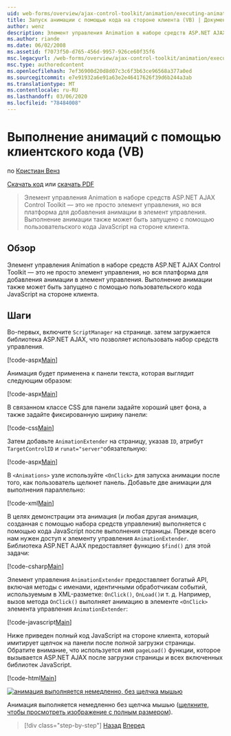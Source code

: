 ```yaml
---
uid: web-forms/overview/ajax-control-toolkit/animation/executing-animations-using-client-side-code-vb
title: Запуск анимации с помощью кода на стороне клиента (VB) | Документация Майкрософт
author: wenz
description: Элемент управления Animation в наборе средств ASP.NET AJAX Control Toolkit — это не просто элемент управления, но вся платформа для добавления анимации в элемент управления. Выполнение анимации...
ms.author: riande
ms.date: 06/02/2008
ms.assetid: f7073f50-d765-456d-9957-926ce60f35f6
msc.legacyurl: /web-forms/overview/ajax-control-toolkit/animation/executing-animations-using-client-side-code-vb
msc.type: authoredcontent
ms.openlocfilehash: 7ef36900d20d8d07c3c6f3b63ce96568a377a0ed
ms.sourcegitcommit: e7e91932a6e91a63e2e46417626f39d6b244a3ab
ms.translationtype: MT
ms.contentlocale: ru-RU
ms.lasthandoff: 03/06/2020
ms.locfileid: "78484008"
---
```

# <a name="executing-animations-using-client-side-code-vb"></a>Выполнение анимаций с помощью клиентского кода (VB)

по [Кристиан Венз](https://github.com/wenz)

[Скачать код](https://download.microsoft.com/download/f/9/a/f9a26acd-8df4-4484-8a18-199e4598f411/Animation10.vb.zip) или [скачать PDF](https://download.microsoft.com/download/6/7/1/6718d452-ff89-4d3f-a90e-c74ec2d636a3/animation10VB.pdf)

> Элемент управления Animation в наборе средств ASP.NET AJAX Control Toolkit — это не просто элемент управления, но вся платформа для добавления анимации в элемент управления. Выполнение анимации также может быть запущено с помощью пользовательского кода JavaScript на стороне клиента.

## <a name="overview"></a>Обзор

Элемент управления Animation в наборе средств ASP.NET AJAX Control Toolkit — это не просто элемент управления, но вся платформа для добавления анимации в элемент управления. Выполнение анимации также может быть запущено с помощью пользовательского кода JavaScript на стороне клиента.

## <a name="steps"></a>Шаги

Во-первых, включите `ScriptManager` на странице. затем загружается библиотека ASP.NET AJAX, что позволяет использовать набор средств управления.

[!code-aspx[Main](executing-animations-using-client-side-code-vb/samples/sample1.aspx)]

Анимация будет применена к панели текста, которая выглядит следующим образом:

[!code-aspx[Main](executing-animations-using-client-side-code-vb/samples/sample2.aspx)]

В связанном классе CSS для панели задайте хороший цвет фона, а также задайте фиксированную ширину панели:

[!code-css[Main](executing-animations-using-client-side-code-vb/samples/sample3.css)]

Затем добавьте `AnimationExtender` на страницу, указав `ID`, атрибут `TargetControlID` и `runat="server"`обязательную:

[!code-aspx[Main](executing-animations-using-client-side-code-vb/samples/sample4.aspx)]

В `<Animations>` узле используйте `<OnClick>` для запуска анимации после того, как пользователь щелкнет панель. Добавьте две анимации для выполнения параллельно:

[!code-xml[Main](executing-animations-using-client-side-code-vb/samples/sample5.xml)]

В целях демонстрации эта анимация (и любая другая анимация, созданная с помощью набора средств управления) выполняется с помощью кода JavaScript после выполнения страницы. Прежде всего нам нужен доступ к элементу управления `AnimationExtender`. Библиотека ASP.NET AJAX предоставляет функцию `$find()` для этой задачи:

[!code-csharp[Main](executing-animations-using-client-side-code-vb/samples/sample6.cs)]

Элемент управления `AnimationExtender` предоставляет богатый API, включая методы с именами, идентичными обработчикам событий, используемым в XML-разметке: `OnClick()`, `OnLoad()`и т. д. Например, вызов метода `OnClick()` выполняет анимацию в элементе `<OnClick>` элемента управления `AnimationExtender`:

[!code-javascript[Main](executing-animations-using-client-side-code-vb/samples/sample7.js)]

Ниже приведен полный код JavaScript на стороне клиента, который имитирует щелчок на панели после полной загрузки страницы. Обратите внимание, что используется имя `pageLoad()` функции, которое вызывается ASP.NET AJAX после загрузки страницы и всех включенных библиотек JavaScript.

[!code-html[Main](executing-animations-using-client-side-code-vb/samples/sample8.html)]

[![анимация выполняется немедленно, без щелчка мышью](executing-animations-using-client-side-code-vb/_static/image2.png)](executing-animations-using-client-side-code-vb/_static/image1.png)

Анимация выполняется немедленно без щелчка мышью ([щелкните, чтобы просмотреть изображение с полным размером](executing-animations-using-client-side-code-vb/_static/image3.png)).

> [!div class="step-by-step"]
> [Назад](modifying-animations-from-the-server-side-vb.md)
> [Вперед](changing-an-animation-using-client-side-code-vb.md)

